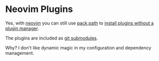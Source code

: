 # Neovim Plugins

Yes, with [neovim](https://neovim.io/) you can still use [pack
path](https://neovim.io/doc/user/pack.html) to
[install plugins without a plugin manager](https://vonheikemen.github.io/devlog/tools/installing-neovim-plugins-without-a-plugin-manager/).

The plugins are included as [git
submodules](http://www.kernel.org/pub/software/scm/git/docs/gitsubmodules.html).

Why? I don't like dynamic magic in my configuration and dependency management.
